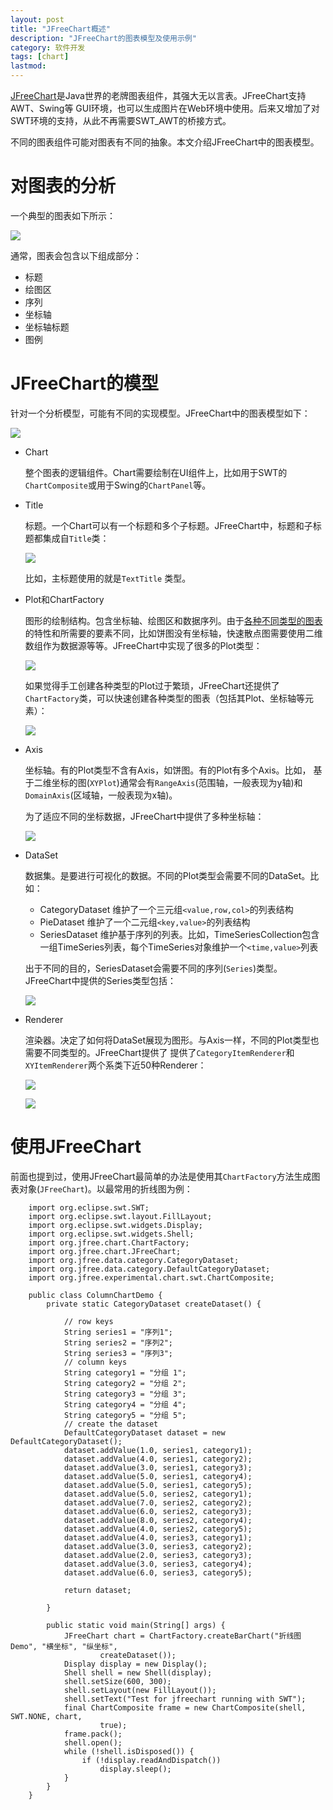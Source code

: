 ```yaml
---
layout: post
title: "JFreeChart概述"
description: "JFreeChart的图表模型及使用示例"
category: 软件开发
tags: [chart]
lastmod: 
---
```


[JFreeChart](http://www.jfree.org/jfreechart/)是Java世界的老牌图表组件，其强大无以言表。JFreeChart支持AWT、Swing等
GUI环境，也可以生成图片在Web环境中使用。后来又增加了对SWT环境的支持，从此不再需要SWT_AWT的桥接方式。

不同的图表组件可能对图表有不同的抽象。本文介绍JFreeChart中的图表模型。

# 对图表的分析

一个典型的图表如下所示：

![](/images/chart/chart.png)

通常，图表会包含以下组成部分：

- 标题
- 绘图区
- 序列
- 坐标轴
- 坐标轴标题
- 图例


# JFreeChart的模型

针对一个分析模型，可能有不同的实现模型。JFreeChart中的图表模型如下：


![](/images/chart/jfreechart.png)


- Chart

  整个图表的逻辑组件。Chart需要绘制在UI组件上，比如用于SWT的`ChartComposite`或用于Swing的`ChartPanel`等。


- Title

  标题。一个Chart可以有一个标题和多个子标题。JFreeChart中，标题和子标题都集成自`Title`类：

  ![](/images/chart/title.png)

  比如，主标题使用的就是`TextTitle` 类型。

- Plot和ChartFactory
  
  图形的绘制结构。包含坐标轴、绘图区和数据序列。由于[各种不同类型的图表](http://en.wikipedia.org/wiki/Chart)的特性和所需要的要素不同，比如饼图没有坐标轴，快速散点图需要使用二维数组作为数据源等等。JFreeChart中实现了很多的Plot类型：

  ![](/images/chart/plot.png)

  如果觉得手工创建各种类型的Plot过于繁琐，JFreeChart还提供了`ChartFactory`类，可以快速创建各种类型的图表（包括其Plot、坐标轴等元素）：


  ![](/images/chart/chartfactory.png)

- Axis

  坐标轴。有的Plot类型不含有Axis，如饼图。有的Plot有多个Axis。比如，
  基于二维坐标的图(`XYPlot`)通常会有`RangeAxis`(范围轴，一般表现为y轴)和
  `DomainAxis`(区域轴，一般表现为x轴)。

  为了适应不同的坐标数据，JFreeChart中提供了多种坐标轴：

  ![](/images/chart/axis.png)  

- DataSet

  数据集。是要进行可视化的数据。不同的Plot类型会需要不同的DataSet。比如：

  + CategoryDataset 维护了一个三元组`<value,row,col>`的列表结构
  + PieDataset 维护了一个二元组`<key,value>`的列表结构
  + SeriesDataset 维护基于序列的列表。比如，TimeSeriesCollection包含一组TimeSeries列表，每个TimeSeries对象维护一个`<time,value>`列表
  
  出于不同的目的，SeriesDataset会需要不同的序列(`Series`)类型。JFreeChart中提供的Series类型包括：

  ![](/images/chart/series.png) 
  

- Renderer  

  渲染器。决定了如何将DataSet展现为图形。与Axis一样，不同的Plot类型也需要不同类型的。JFreeChart提供了
  提供了`CategoryItemRenderer`和`XYItemRenderer`两个系类下近50种Renderer：


  ![](/images/chart/CategoryItemRenderer.png) 

  ![](/images/chart/XYItemRenderer.png) 









# 使用JFreeChart

前面也提到过，使用JFreeChart最简单的办法是使用其`ChartFactory`方法生成图表对象(`JFreeChart`)。以最常用的折线图为例：

```
  	import org.eclipse.swt.SWT;
  	import org.eclipse.swt.layout.FillLayout;
  	import org.eclipse.swt.widgets.Display;
  	import org.eclipse.swt.widgets.Shell;
  	import org.jfree.chart.ChartFactory;
  	import org.jfree.chart.JFreeChart;
  	import org.jfree.data.category.CategoryDataset;
  	import org.jfree.data.category.DefaultCategoryDataset;
  	import org.jfree.experimental.chart.swt.ChartComposite;
  	
  	public class ColumnChartDemo {
  		private static CategoryDataset createDataset() {
  	
  			// row keys
  			String series1 = "序列1";
  			String series2 = "序列2";
  			String series3 = "序列3";
  			// column keys
  			String category1 = "分组 1";
  			String category2 = "分组 2";
  			String category3 = "分组 3";
  			String category4 = "分组 4";
  			String category5 = "分组 5";
  			// create the dataset
  			DefaultCategoryDataset dataset = new DefaultCategoryDataset();
  			dataset.addValue(1.0, series1, category1);
  			dataset.addValue(4.0, series1, category2);
  			dataset.addValue(3.0, series1, category3);
  			dataset.addValue(5.0, series1, category4);
  			dataset.addValue(5.0, series1, category5);
  			dataset.addValue(5.0, series2, category1);
  			dataset.addValue(7.0, series2, category2);
  			dataset.addValue(6.0, series2, category3);
  			dataset.addValue(8.0, series2, category4);
  			dataset.addValue(4.0, series2, category5);
  			dataset.addValue(4.0, series3, category1);
  			dataset.addValue(3.0, series3, category2);
  			dataset.addValue(2.0, series3, category3);
  			dataset.addValue(3.0, series3, category4);
  			dataset.addValue(6.0, series3, category5);
  	
  			return dataset;
  	
  		}
  	
  		public static void main(String[] args) {
  			JFreeChart chart = ChartFactory.createBarChart("折线图Demo", "横坐标", "纵坐标",
  					createDataset());
  			Display display = new Display();
  			Shell shell = new Shell(display);
  			shell.setSize(600, 300);
  			shell.setLayout(new FillLayout());
  			shell.setText("Test for jfreechart running with SWT");
  			final ChartComposite frame = new ChartComposite(shell, SWT.NONE, chart,
  					true);
  			frame.pack();
  			shell.open();
  			while (!shell.isDisposed()) {
  				if (!display.readAndDispatch())
  					display.sleep();
  			}
  		}
  	}

```
